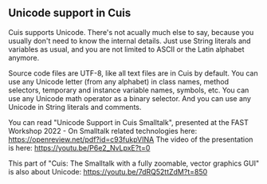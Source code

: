 Unicode support in Cuis
---------------

Cuis supports Unicode. There's not acually much else to say, because you usually don't need to know the internal details. Just use String literals and variables as usual, and you are not limited to ASCII or the Latin alphabet anymore.

Source code files are UTF-8, like all text files are in Cuis by default. You can use any Unicode letter (from any alphabet) in class names, method selectors, temporary and instance variable names, symbols, etc. You can use any Unicode math operator as a binary selector. And you can use any Unicode in String literals and comments.

You can read "Unicode Support in Cuis Smalltalk", presented at the FAST Workshop 2022 - On Smalltalk related technologies here: https://openreview.net/pdf?id=c93fukpVINA  The video of the presentation is here: https://youtu.be/P6e2_NvLpxE?t=0

This part of "Cuis: The Smalltalk with a fully zoomable, vector graphics GUI" is also about Unicode: https://youtu.be/7dRQ52ttZdM?t=850
